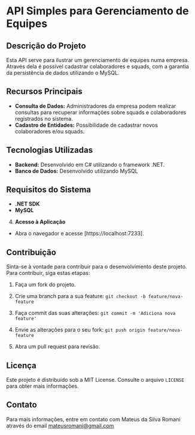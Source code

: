 # API Simples para Gerenciamento de Equipes

## Descrição do Projeto

Esta API serve para ilustrar um gerenciamento de equipes numa empresa. Através dela é possível cadastrar colaboradores e squads, com a garantia da persistência de dados utilizando o MySQL.
## Recursos Principais

- **Consulta de Dados:** Administradores da empresa podem realizar consultas para recuperar informações sobre squads e colaboradores registrados no sistema.
- **Cadastro de Entidades:** Possibilidade de cadastrar novos colaboradores e/ou squads.

## Tecnologias Utilizadas

- **Backend:** Desenvolvido em C# utilizando o framework .NET.
- **Banco de Dados:** Desenvolvido utilizando MySQL

## Requisitos do Sistema

- **.NET SDK**
- **MySQL**

4. **Acesso à Aplicação**

- Abra o navegador e acesse [https://localhost:7233].

## Contribuição

Sinta-se à vontade para contribuir para o desenvolvimento deste projeto. Para contribuir, siga estas etapas:

1. Faça um fork do projeto.

2. Crie uma branch para a sua feature: `git checkout -b feature/nova-feature`

3. Faça commit das suas alterações: `git commit -m 'Adiciona nova feature'`

4. Envie as alterações para o seu fork: `git push origin feature/nova-feature`

5. Abra um pull request para revisão.

## Licença

Este projeto é distribuído sob a MIT License. Consulte o arquivo `LICENSE` para obter mais informações.

## Contato

Para mais informações, entre em contato com Mateus da Silva Romani através do email mateusromani@gmail.com
